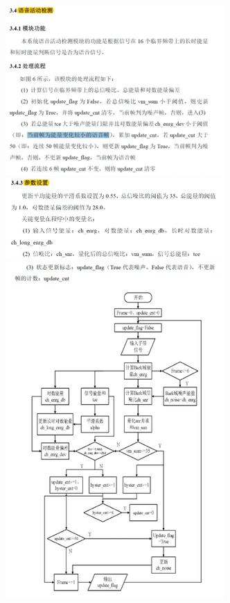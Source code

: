 ![image](https://raw.githubusercontent.com/andyye1999/image-hosting/master/20220520/image.603d0yrqzo40.webp)
![image](https://raw.githubusercontent.com/andyye1999/image-hosting/master/20220520/image.5pwadb782nc0.webp)
![image](https://raw.githubusercontent.com/andyye1999/image-hosting/master/20220520/image.zdqvmztoe34.webp)
![image](https://raw.githubusercontent.com/andyye1999/image-hosting/master/20220520/image.5n73qvsnxps0.webp)  
